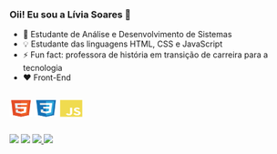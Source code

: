 ### Oii! Eu sou a Lívia Soares 👋


- 🧠 Estudante de Análise e Desenvolvimento de Sistemas
- 💡 Estudante das linguagens HTML, CSS e JavaScript
- ⚡ Fun fact: professora de história em transição de carreira para a tecnologia
- ❤ Front-End
<div style="display: inline_block"><br>
  <img align="center" alt="Lívia-HTML" height="30" width="40" src="https://raw.githubusercontent.com/devicons/devicon/master/icons/html5/html5-original.svg">
  <img align="center" alt="Lívia-CSS" height="30" width="40" src="https://raw.githubusercontent.com/devicons/devicon/master/icons/css3/css3-original.svg">
  <img align="center" alt="Lívia-Js" height="30" width="40" src="https://raw.githubusercontent.com/devicons/devicon/master/icons/javascript/javascript-plain.svg">
</div>

##

<div> 
  <a href="https://www.instagram.com/liviaduate/" target="_blank"><img src="https://img.shields.io/badge/-Instagram-%23E4405F?style=for-the-                               badge&logo=instagram&logoColor=white" target="_blank"></a>
 	<a href="https://www.twitch.tv/livia_fps" target="_blank"><img src="https://img.shields.io/badge/Twitch-9146FF?style=for-the-badge&logo=twitch&logoColor=white"           target="_blank"></a>
  <a href = "mailto:livianascimento77@@gmail.com"><img src="https://img.shields.io/badge/-Gmail-%23333?style=for-the-badge&logo=gmail&logoColor=white" target="_blank">     </a>
  <a href="https://www.linkedin.com/in/liviasoares-/" target="_blank"><img src="https://img.shields.io/badge/-LinkedIn-%230077B5?style=for-the-                             badge&logo=linkedin&logoColor=white" target="_blank"></a> 
  
</div>
